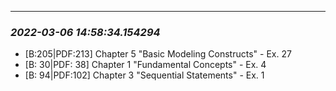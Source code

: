 ---
### *2022-03-06 14:58:34.154294*
* [B:205|PDF:213] Chapter 5 "Basic Modeling Constructs" - Ex. 27
* [B: 30|PDF: 38] Chapter 1 "Fundamental Concepts" - Ex. 4
* [B: 94|PDF:102] Chapter 3 "Sequential Statements" - Ex. 1
